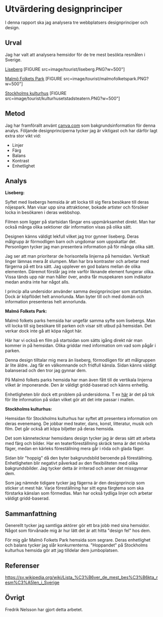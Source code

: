 ---
---
Utvärdering designprinciper
=======================

I denna rapport ska jag analysera tre webbplatsers designprinciper och design.

Urval
-----------------------

Jag har valt att analysera hemsidor för de tre mest besökta resmålen i Sverige.


[Liseberg](https://www.liseberg.se/)
[FIGURE src=image/tourist/liseberg.PNG?w=500"]

[Malmö Folkets Park](https://malmofolketspark.se/)
[FIGURE src=image/tourist/malmofolketspark.PNG?w=500"]

[Stockholms kulturhus](https://kulturhusetstadsteatern.se/)
[FIGURE src=image/tourist/kulturhusetstadsteatern.PNG?w=500"]

Metod
-----------------------

Jag har framförallt använt [canva.com](https://www.canva.com/learn/design-elements-principles/) som bakgrundsinformation för denna analys. Följande designprinciperna tycker jag är viktigast och har därför lagt extra stor vikt vid:

- Linjer
- Färg
- Balans
- Kontrast
- Enhetlighet

Analys
-----------------------
**Liseberg:**

Syftet med lisebergs hemsida är att locka till sig flera besökare till deras nöjespark. Man visar upp sina attraktioner, bokade artister och försöker locka in besökaren i deras webbshop.

Filmen som ligger på startsidan fångar ens uppmärksamhet direkt. Man har också många olika sektioner där information visas på olika sätt.

Designen känns väldigt lekfull vilket jag tror gynner liseberg. Deras målgrupp är förmodligen barn och ungdomar som uppskattar det. Personligen tycker jag man presentera information på för många olika sätt.

Jag ser att man prioriterar de horisontella linjerna på hemsidan. Vertikalt linger lämnas mera åt slumpen. Man har bra kontraster och arbetar med färgerna på ett bra sätt. Jag upplever en god balans mellan de olika elementen. Däremot förstår jag inte varför liknande element fungerar olika. Vissa tänds upp när man håller över, andra får muspekaren som indikator medan andra inte har något alls.

I princip alla undersidor använder samma designprinciper som startsidan. Dock är köpflödet helt annorlunda. Man byter till och med domän och information presenteras helt annorlunda.


**Malmö Folkets Park:**

Malmö folkets parks hemsida har ungefär samma syfte som lisebergs. Man vill locka till sig besökare till parken och visar sitt utbud på hemsidan. Det verkar dock inte gå att köpa något här.

Här har vi också en film på startsidan som sätts igång direkt när man kommer in på hemsidan. Olika griddar med information om vad som pågår i parken.

Denna design tilltalar mig mera än liseberg, förmodligen för att målgruppen är lite äldre. Jag får en välkomnande och fridfull känsla. Sidan känns väldigt balanserad och den tror jag gynnar dem.

På Malmö folkets parks hemsida har man även fått till de vertikala linjerna vilket är imponerande. Den är väldigt gridd-baserad och känns enhetlig.

Enhetligheten blir dock ett problem på undersidorna. T ex [här](https://malmofolketspark.se/startsida/att-gora/skateramper/) är det på tok för lite information på sidan vilket gör att det inte passar i mallen.

**Stockholms kulturhus:**

Hemsidan för Stockholms kulturhus har syftet att presentera information om deras evenemang. De jobbar med teater, dans, konst, litteratur, musik och film. Det går också att köpa biljetter på deras hemsida.

Det som kännetecknar hemsidans design tycker jag är deras sätt att arbeta med färg och bilder. Har en teaterföreställning skräck tema är det mörka fäger, medan en kärleks föreställning mera går i röda och glada fäger.

Sidan blir "hoppig" då den byter bakgrundsbild beroende på föreställning. Enhetligheten blir negativt påverkad av den flexibiliteten med olika bakgrundsbilder. Jag tycker detta är irriterad och anser det missgynnar dem.

Som jag nämnde tidigare tycker jag fägerna är den designprincip som sticker ut mest här. Varje föreställning har sitt egna färgtema som ska förstarka känslan som förmedlas. Man har också tydliga linjer och arbetar väldigt gridd-baserad.


Sammanfattning
-----------------------
Generellt tycker jag samtliga aktörer gör ett bra jobb med sina hemsidor. Något som förvånade mig är hur lätt det är att hitta "design fel" hos dem.

För mig går Malmö Folkets Park hemsida som segrare. Deras enhetlighet och balans tycker jag slår konkurrenterna. "Hoppandet" på Stockholms kulturhus hemsida gör att jag tilldelar dem jumboplatsen.  

Referenser
-----------------------

<https://sv.wikipedia.org/wiki/Lista_%C3%B6ver_de_mest_bes%C3%B6kta_resm%C3%A5len_i_Sverige>

Övrigt
-----------------------

Fredrik Nelsson har gjort detta arbetet.
